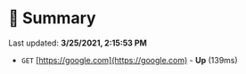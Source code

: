# 📖 Summary
Last updated: **3/25/2021, 2:15:53 PM**

- `GET` [https://google.com](https://google.com) - **Up** (139ms)

